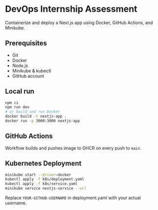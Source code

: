 # DevOps Internship Assessment
Containerize and deploy a Next.js app using Docker, GitHub Actions, and Minikube.

## Prerequisites
- Git
- Docker
- Node.js
- Minikube & kubectl
- GitHub account

## Local run
```bash
npm ci
npm run dev
# or build and run Docker
docker build -t nextjs-app .
docker run -p 3000:3000 nextjs-app
```

## GitHub Actions
Workflow builds and pushes image to GHCR on every push to `main`.

## Kubernetes Deployment
```bash
minikube start --driver=docker
kubectl apply -f k8s/deployment.yaml
kubectl apply -f k8s/service.yaml
minikube service nextjs-service --url
```

Replace `YOUR-GITHUB-USERNAME` in deployment.yaml with your actual username.
